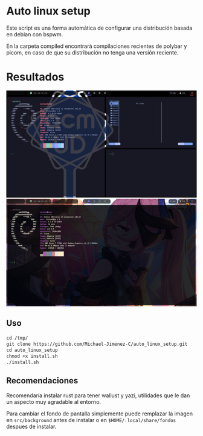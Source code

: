 # Auto linux setup

Este script es una forma automática de configurar una distribución basada en debian con bspwm.

En la carpeta compiled encontrará compilaciones recientes de polybar y picom, en caso de que su distribución no tenga una versión reciente.

# Resultados

<img src='docs/preview1.png'><img/>
<img src='docs/preview2.png'><img/>

## Uso

```
cd /tmp/
git clone https://github.com/Michael-Jimenez-C/auto_linux_setup.git
cd auto_linux_setup
chmod +x install.sh
./install.sh
```

## Recomendaciones

Recomendaría instalar rust para tener wallust y yazi, utilidades que le dan un aspecto muy agradable al entorno.

Para cambiar el fondo de pantalla simplemente puede remplazar la imagen en ``src/background`` antes de instalar o en ``$HOME/.local/share/fondos`` despues de instalar.
